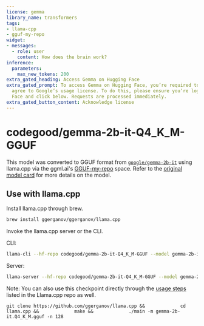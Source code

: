```yaml
---
license: gemma
library_name: transformers
tags:
- llama-cpp
- gguf-my-repo
widget:
- messages:
  - role: user
    content: How does the brain work?
inference:
  parameters:
    max_new_tokens: 200
extra_gated_heading: Access Gemma on Hugging Face
extra_gated_prompt: To access Gemma on Hugging Face, you’re required to review and
  agree to Google’s usage license. To do this, please ensure you’re logged-in to Hugging
  Face and click below. Requests are processed immediately.
extra_gated_button_content: Acknowledge license
---
```


# codegood/gemma-2b-it-Q4_K_M-GGUF
This model was converted to GGUF format from [`google/gemma-2b-it`](https://huggingface.co/google/gemma-2b-it) using llama.cpp via the ggml.ai's [GGUF-my-repo](https://huggingface.co/spaces/ggml-org/gguf-my-repo) space.
Refer to the [original model card](https://huggingface.co/google/gemma-2b-it) for more details on the model.
## Use with llama.cpp

Install llama.cpp through brew.

```bash
brew install ggerganov/ggerganov/llama.cpp
```
Invoke the llama.cpp server or the CLI.

CLI:

```bash
llama-cli --hf-repo codegood/gemma-2b-it-Q4_K_M-GGUF --model gemma-2b-it.Q4_K_M.gguf -p "The meaning to life and the universe is"
```

Server:

```bash
llama-server --hf-repo codegood/gemma-2b-it-Q4_K_M-GGUF --model gemma-2b-it.Q4_K_M.gguf -c 2048
```

Note: You can also use this checkpoint directly through the [usage steps](https://github.com/ggerganov/llama.cpp?tab=readme-ov-file#usage) listed in the Llama.cpp repo as well.

```
git clone https://github.com/ggerganov/llama.cpp &&             cd llama.cpp &&             make &&             ./main -m gemma-2b-it.Q4_K_M.gguf -n 128
```
